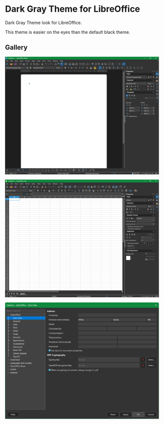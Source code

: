 # Dark Gray Theme for LibreOffice

Dark Gray Theme look for LibreOffice.

This theme is easier on the eyes than the default black theme.

## Gallery

![Theme Writer](assets/theme-writer.png)


![Theme Calc](assets/theme-calc.png)


![Options Dialog](assets/theme-options-dialog.png)
